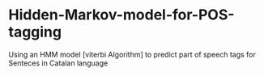 # Hidden-Markov-model-for-POS-tagging
Using an HMM model [viterbi Algorithm] to predict part of speech tags for Senteces in Catalan language
